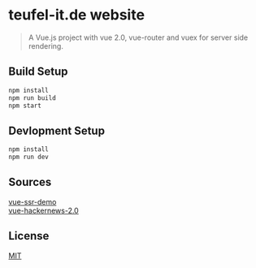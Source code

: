 # teufel-it.de website

> A Vue.js project with vue 2.0, vue-router and vuex for server side rendering.

## Build Setup

``` bash
npm install
npm run build
npm start
```

## Devlopment Setup

```bash
npm install
npm run dev
```

## Sources

[vue-ssr-demo](https://github.com/doabit/vue-ssr-starter-kit)   
[vue-hackernews-2.0](https://github.com/vuejs/vue-hackernews-2.0)

## License

[MIT](http://opensource.org/licenses/MIT)
